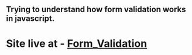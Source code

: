 ## Trying to understand how form validation works in javascript.
# Site live at - [Form_Validation](https://vipulk19778.github.io/nettantra_practice)
